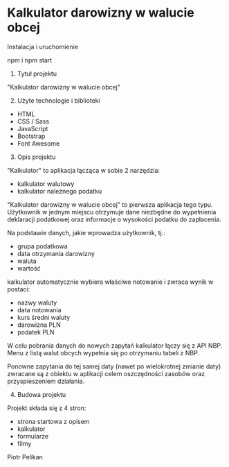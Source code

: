 # Kalkulator darowizny w walucie obcej


Instalacja i uruchomienie

  npm i
  npm start



1. Tytuł projektu

"Kalkulator darowizny w walucie obcej"


2. Użyte technologie i biblioteki
- HTML
- CSS / Sass
- JavaScript
- Bootstrap
- Font Awesome


3. Opis projektu

"Kalkulator" to aplikacja łącząca w sobie 2 narzędzia:
- kalkulator walutowy
- kalkulator należnego podatku

"Kalkulator darowizny w walucie obcej" to pierwsza aplikacja tego typu.
Użytkownik w jednym miejscu otrzymuje dane niezbędne do wypełnienia deklaracji podatkowej oraz informacje o wysokości podatku do zapłacenia. 


Na podstawie danych, jakie wprowadza użytkownik, tj.:
- grupa podatkowa
- data otrzymania darowizny
- waluta
- wartość

kalkulator automatycznie wybiera właściwe notowanie i zwraca wynik w postaci:
- nazwy waluty
- data notowania
- kurs średni waluty
- darowizna PLN
- podatek PLN

W celu pobrania danych do nowych zapytań kalkulator łączy się z API NBP.
Menu z listą walut obcych wypełnia się po otrzymaniu tabeli z NBP.

Ponowne zapytania do tej samej daty (nawet po wielokrotnej zmianie daty) zwracane są z obiektu w aplikacji celem oszczędności zasobów oraz przyspieszeniem działania.


4. Budowa projektu

Projekt składa się z 4 stron:
- strona startowa z opisem
- kalkulator
- formularze
- filmy


Piotr Pelikan
